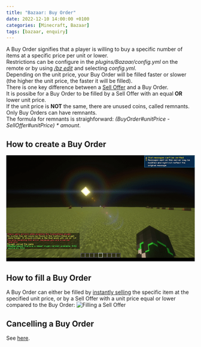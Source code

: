 ```yaml
---
title: "Bazaar: Buy Order"
date: 2022-12-10 14:00:00 +0100
categories: [Minecraft, Bazaar]
tags: [bazaar, enquiry]
---
```


A Buy Order signifies that a player is willing to buy a specific number of items at a specific price per unit or lower. \
Restrictions can be configure in the *plugins/Bazaar/config.yml* on the remote or by using [*/bz edit*]({{site.baseurl}}/posts/bazaar-cmd-edit) and selecting *config.yml*. \
Depending on the unit price, your Buy Order will be filled faster or slower (the higher the unit price, the faster it will be filled). \
There is one key difference between a [Sell Offer]({{site.baseurl}}/posts/bazaar-sell-offer) and a Buy Order. \
It is possibe for a Buy Order to be filled by a Sell Offer with an equal **OR** lower unit price. \
If the unit price is **NOT** the same, there are unused coins, called remnants. \
Only Buy Orders can have remnants. \
The formula for remnants is straighforward: *(BuyOrder#unitPrice - SellOffer#unitPrice) * amount*. 

## How to create a Buy Order
![Creating a Buy Order](/assets/bazaar/bz_create_buy.gif "Creating a Buy Order")

## How to fill a Buy Order
A Buy Order can either be filled by [instantly selling]({{site.baseurl}}/posts/bazaar-sell-instantly) the specific item at the specified unit price, or by a Sell Offer with a unit price equal or lower compared to the Buy Order:
![Filling a Sell Offer](/assets/bazaar/bz_fill_enquiry.gif "Filling a Sell Offer")

## Cancelling a Buy Order
See [here]({{site.baseurl}}/posts/bazaar-cancel-enquiry).